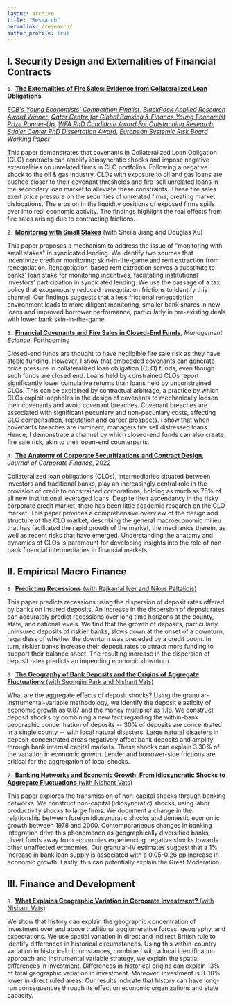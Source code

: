 ```yaml
---
layout: archive
title: "Research"
permalink: /research/
author_profile: true
---
```

## I. Security Design and Externalities of Financial Contracts

 `1.` [**The Externalities of Fire Sales: Evidence from Collateralized Loan Obligations**](https://papers.ssrn.com/sol3/papers.cfm?abstract_id=3735645)

[*ECB's Young Economists' Competition Finalist*](https://www.ecb.europa.eu/pub/conferences/ecbforum/previous_fora/2021/html/YE_competition_2021.en.html), 
[*BlackRock Applied Research Award Winner*](https://www.blackrock.com/corporate/applied-research-award/prior-program-winners), 
[*Qatar Centre for Global Banking & Finance Young Economist Prize Runner-Up*](https://www.kcl.ac.uk/news/young-economist-prize-competition),
[*WFA PhD Candidate Award For Outstanding Research*](https://westernfinance.org/wp-content/uploads/2021.links_.pdf),
[*Stigler Center PhD Dissertation Award*](https://www.chicagobooth.edu/research/stigler/research/phd-dissertation-award),
[*European Systemic Risk Board Working Paper*](https://www.esrb.europa.eu/pub/pdf/wp/esrb.wp.141.en.pdf?a4df56ef10c1106af985488bee9b0435)

This paper demonstrates that covenants in Collateralized Loan Obligation (CLO) contracts can amplify idiosyncratic shocks and impose negative externalities on unrelated firms in CLO portfolios. Following a negative shock to the oil & gas industry, CLOs with exposure to oil and gas loans are pushed closer to their covenant thresholds and fire-sell unrelated loans in the secondary loan market to alleviate these constraints. These fire sales exert price pressure on the securities of unrelated firms, creating market dislocations. The erosion in the liquidity positions of exposed firms spills over into real economic activity. The findings highlight the real effects from fire sales arising due to contracting frictions.

`2.` [**Monitoring with Small Stakes**](https://papers.ssrn.com/sol3/papers.cfm?abstract_id=4271851) (with Sheila Jiang and Douglas Xu)

This paper proposes a mechanism to address the issue of "monitoring with small stakes" in syndicated lending. We identify two sources that incentivize creditor monitoring: skin-in-the-game and rent extraction from renegotiation. Renegotiation-based rent extraction serves a substitute to banks' loan stake for monitoring incentives, facilitating institutional investors’ participation in syndicated lending. We use the passage of a tax policy that exogenously reduced renegotiation frictions to identify this channel. Our findings suggests that a less frictional renegotiation environment leads to more diligent monitoring, smaller bank shares in new loans and improved borrower performance, particularly in pre-existing deals with lower bank skin-in-the-game.

 `3.` [**Financial Covenants and Fire Sales in Closed-End Funds**](https://papers.ssrn.com/sol3/papers.cfm?abstract_id=3595416), _Management Science_, Forthcoming

Closed-end funds are thought to have negligible fire sale risk as they have stable funding. However, I show that embedded covenants can generate price pressure in collateralized loan obligation (CLO) funds, even though such funds are closed end. Loans held by constrained CLOs report significantly lower cumulative returns than loans held by unconstrained CLOs. This can be explained by contractual arbitrage, a practice by which CLOs exploit loopholes in the design of covenants to mechanically loosen their covenants and avoid covenant breaches. Covenant breaches are associated with significant pecuniary and non-pecuniary costs, affecting CLO compensation, reputation and career prospects. I show that when covenants breaches are imminent, managers fire sell distressed loans. Hence, I demonstrate a channel by which closed-end funds can also create fire sale risk, akin to their open-end counterparts.


`4.` [**The Anatomy of Corporate Securitizations and Contract Design**](https://papers.ssrn.com/sol3/papers.cfm?abstract_id=3740092), _Journal of Corporate Finance_, 2022

Collateralized loan obligations (CLOs), intermediaries situated between investors and traditional banks, play an increasingly central role in the provision of credit to constrained corporations, holding as much as 75% of all new institutional leveraged loans. Despite their ascendancy in the risky corporate credit market, there has been little academic research on the CLO market. This paper provides a comprehensive overview of the design and structure of the CLO market, describing the general macroeconomic milieu that has facilitated the rapid growth of the market, the mechanics therein, as well as recent risks that have emerged. Understanding the anatomy and dynamics of CLOs is paramount for developing insights into the role of non-bank financial intermediaries in financial markets.

## II. Empirical Macro Finance

`5.` [**Predicting Recessions** (with Rajkamal Iyer and Nikos Paltalidis)](https://papers.ssrn.com/sol3/papers.cfm?abstract_id=4247519)

This paper predicts recessions using the dispersion of deposit rates offered by banks on insured deposits. An increase in the dispersion of deposit rates can accurately predict recessions over long time horizons at the county, state, and national levels. We find that the growth of deposits, particularly uninsured deposits of riskier banks, slows down at the onset of a downturn, regardless of whether the downturn was preceded by a credit boom. In turn, riskier banks increase their deposit rates to attract more funding to support their balance sheet. The resulting increase in the dispersion of deposit rates predicts an impending economic downturn.

`6.` [**The Geography of Bank Deposits and the Origins of Aggregate Fluctuations** (with Seongjin Park and Nishant Vats)](https://papers.ssrn.com/sol3/papers.cfm?abstract_id=3883605)

What are the aggregate effects of deposit shocks? Using the granular-instrumental-variable methodology, we identify the deposit elasticity of economic growth as 0.87 and the money multiplier as 1.18. We construct deposit shocks by combining a new fact regarding the within-bank geographic concentration of deposits -- 30% of deposits are concentrated in a single county -- with local natural disasters. Large natural disasters in deposit-concentrated areas negatively affect bank deposits and amplify through bank internal capital markets. These shocks can explain 3.30% of the variation in economic growth. Lender and borrower-side frictions are critical for the aggregation of local shocks.

`7.` [**Banking Networks and Economic Growth: From Idiosyncratic Shocks to Aggregate Fluctuations** (with Nishant Vats)](https://papers.ssrn.com/sol3/papers.cfm?abstract_id=3556299)

This paper explores the transmission of non-capital shocks through banking networks. We construct non-capital (idiosyncratic) shocks, using labor productivity shocks to large firms. We document a change in the relationship between foreign idiosyncratic shocks and domestic economic growth between 1978 and 2000. Contemporaneous changes in banking integration drive this phenomenon as geographically diversified banks divert funds away from economies experiencing negative shocks towards other unaffected economies. Our granular-IV estimates suggest that a 1% increase in bank loan supply is associated with a 0.05-0.26 pp increase in economic growth. Lastly, this can potentially explain the Great Moderation.


## III. Finance and Development


`8.` [**What Explains Geographic Variation in Corporate Investment?** (with Nishant Vats)](https://papers.ssrn.com/sol3/papers.cfm?abstract_id=3851008)

We show that history can explain the geographic concentration of investment over and above traditional agglomerative forces, geography, and expectations. We use spatial variation in direct and indirect British rule to identify differences in historical circumstances. Using this within-country variation in historical circumstances, combined with a local identification approach and instrumental variable strategy, we explain the spatial differences in investment. Differences in historical origins can explain 13% of total geographic variation in investment. Moreover, investment is 8-10% lower in direct ruled areas. Our results indicate that history can have long-run consequences through its effect on economic organizations and state capacity.

